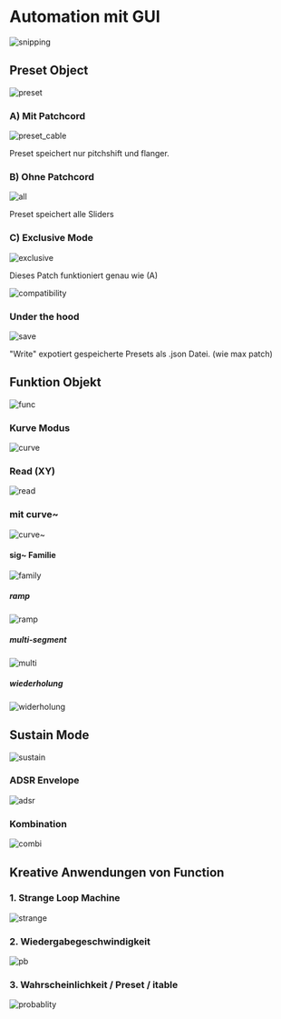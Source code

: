 # Automation mit GUI



![snipping](K1/snipping.PNG)



## Preset Object



![preset](K1/preset.PNG)



### A) Mit Patchcord

![preset_cable](K1/preset_cable.PNG)



Preset speichert nur pitchshift und flanger.

### B) Ohne Patchcord

![all](K1/all.PNG)

Preset speichert alle Sliders

### C) Exclusive Mode

![exclusive](K1/exclusive.PNG)

Dieses Patch funktioniert genau wie (A)

![compatibility](K1/compatibility.PNG)

### Under the hood

![save](K1/save.PNG)

"Write" expotiert gespeicherte Presets als .json Datei. (wie max patch)

## Funktion Objekt

![func](K1/func.PNG)


### Kurve Modus

![curve](K1/curve.png)

### Read (XY)

![read](K1/read.PNG)

### mit curve~

![curve~](K1/curve_tilde.png)


#### sig~ Familie

![family](K1/family.png)


##### ramp

![ramp](K1/ramp.png)

##### multi-segment

![multi](K1/multi.png)

##### wiederholung

![widerholung](K1/wiederholung.png)


## Sustain Mode

![sustain](K1/sustain.png)

### ADSR Envelope

![adsr](K1/adsr.png)


### Kombination

![combi](K1/combi.png)

## Kreative Anwendungen von Function

### 1. Strange Loop Machine
![strange](K1/strange.png)


### 2. Wiedergabegeschwindigkeit

![pb](K1/playback.png)

### 3. Wahrscheinlichkeit / Preset / itable

![probablity](K1/probability.png)





